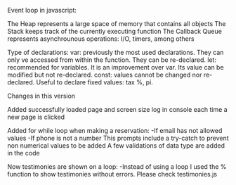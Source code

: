 Event loop in javascript:

The Heap represents a large space of memory that contains all objects
The Stack keeps track of the currently executing function
The Callback Queue represents asynchrounous operations: I/O, timers, among others

Type of declarations: 
var: previously the most used declarations. They can only ve accessed from within the function. They can be re-declared.
let: recommended for variables. It is an improvement over var. Its value can be modified but not re-declared.
const: values cannot be changed nor re-declared. Useful to declare fixed values: tax %, pi.


Changes in this version

Added successfully loaded page and screen size log in console each time a new page is clicked

Added for while loop when making a reservation: 
-If email has not allowed values
-If phone is not a number
This prompts include a try-catch to prevent non numerical values to be added
A few validations of data type are added in the code

Now testimonies are shown on a loop: 
-Instead of using a loop I used the % function to show testimonies without errors. Please check testimonies.js